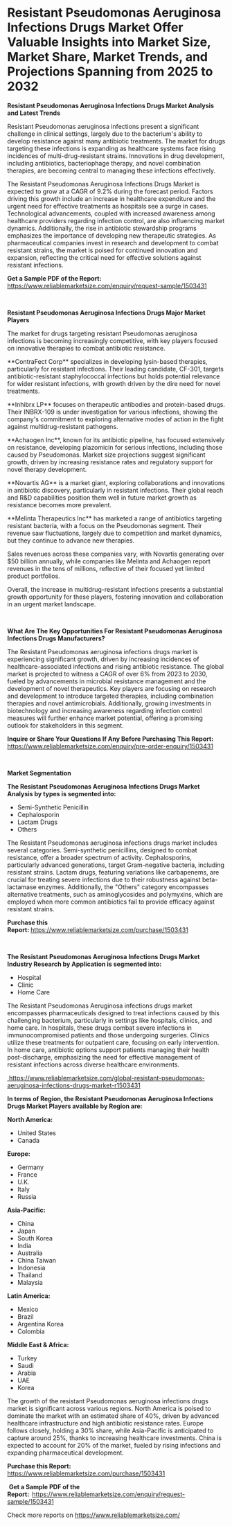 <p><h1>Resistant Pseudomonas Aeruginosa Infections Drugs Market Offer Valuable Insights into Market Size, Market Share, Market Trends, and Projections Spanning from 2025 to 2032</h1></p><p><strong>Resistant Pseudomonas Aeruginosa Infections Drugs Market Analysis and Latest Trends</strong></p>
<p><p>Resistant Pseudomonas aeruginosa infections present a significant challenge in clinical settings, largely due to the bacterium's ability to develop resistance against many antibiotic treatments. The market for drugs targeting these infections is expanding as healthcare systems face rising incidences of multi-drug-resistant strains. Innovations in drug development, including antibiotics, bacteriophage therapy, and novel combination therapies, are becoming central to managing these infections effectively.</p><p>The Resistant Pseudomonas Aeruginosa Infections Drugs Market is expected to grow at a CAGR of 9.2% during the forecast period. Factors driving this growth include an increase in healthcare expenditure and the urgent need for effective treatments as hospitals see a surge in cases. Technological advancements, coupled with increased awareness among healthcare providers regarding infection control, are also influencing market dynamics. Additionally, the rise in antibiotic stewardship programs emphasizes the importance of developing new therapeutic strategies. As pharmaceutical companies invest in research and development to combat resistant strains, the market is poised for continued innovation and expansion, reflecting the critical need for effective solutions against resistant infections.</p></p>
<p><strong>Get a Sample PDF of the Report:&nbsp;</strong> <a href="https://www.reliablemarketsize.com/enquiry/request-sample/1503431?utm_campaign=3072&utm_medium=2&utm_source=Github&utm_content=ia&utm_term=23032025&utm_id=resistant-pseudomonas-aeruginosa-infections-drugs">https://www.reliablemarketsize.com/enquiry/request-sample/1503431</a></p>
<p>&nbsp;</p>
<p><strong>Resistant Pseudomonas Aeruginosa Infections Drugs Major Market Players</strong></p>
<p><p>The market for drugs targeting resistant Pseudomonas aeruginosa infections is becoming increasingly competitive, with key players focused on innovative therapies to combat antibiotic resistance. </p><p>**ContraFect Corp** specializes in developing lysin-based therapies, particularly for resistant infections. Their leading candidate, CF-301, targets antibiotic-resistant staphylococcal infections but holds potential relevance for wider resistant infections, with growth driven by the dire need for novel treatments.</p><p>**Inhibrx LP** focuses on therapeutic antibodies and protein-based drugs. Their INBRX-109 is under investigation for various infections, showing the company's commitment to exploring alternative modes of action in the fight against multidrug-resistant pathogens.</p><p>**Achaogen Inc**, known for its antibiotic pipeline, has focused extensively on resistance, developing plazomicin for serious infections, including those caused by Pseudomonas. Market size projections suggest significant growth, driven by increasing resistance rates and regulatory support for novel therapy development.</p><p>**Novartis AG** is a market giant, exploring collaborations and innovations in antibiotic discovery, particularly in resistant infections. Their global reach and R&D capabilities position them well in future market growth as resistance becomes more prevalent.</p><p>**Melinta Therapeutics Inc** has marketed a range of antibiotics targeting resistant bacteria, with a focus on the Pseudomonas segment. Their revenue saw fluctuations, largely due to competition and market dynamics, but they continue to advance new therapies.</p><p>Sales revenues across these companies vary, with Novartis generating over $50 billion annually, while companies like Melinta and Achaogen report revenues in the tens of millions, reflective of their focused yet limited product portfolios.</p><p>Overall, the increase in multidrug-resistant infections presents a substantial growth opportunity for these players, fostering innovation and collaboration in an urgent market landscape.</p></p>
<p>&nbsp;</p>
<p><strong>What Are The Key Opportunities For Resistant Pseudomonas Aeruginosa Infections Drugs Manufacturers?</strong></p>
<p><p>The Resistant Pseudomonas aeruginosa infections drugs market is experiencing significant growth, driven by increasing incidences of healthcare-associated infections and rising antibiotic resistance. The global market is projected to witness a CAGR of over 6% from 2023 to 2030, fueled by advancements in microbial resistance management and the development of novel therapeutics. Key players are focusing on research and development to introduce targeted therapies, including combination therapies and novel antimicrobials. Additionally, growing investments in biotechnology and increasing awareness regarding infection control measures will further enhance market potential, offering a promising outlook for stakeholders in this segment.</p></p>
<p><strong>Inquire or Share Your Questions If Any Before Purchasing This Report:</strong> <a href="https://www.reliablemarketsize.com/enquiry/pre-order-enquiry/1503431?utm_campaign=3072&utm_medium=2&utm_source=Github&utm_content=ia&utm_term=23032025&utm_id=resistant-pseudomonas-aeruginosa-infections-drugs">https://www.reliablemarketsize.com/enquiry/pre-order-enquiry/1503431</a></p>
<p>&nbsp;</p>
<p><strong>Market Segmentation</strong></p>
<p><strong>The Resistant Pseudomonas Aeruginosa Infections Drugs Market Analysis by types is segmented into:</strong></p>
<p><ul><li>Semi-Synthetic Penicillin</li><li>Cephalosporin</li><li>Lactam Drugs</li><li>Others</li></ul></p>
<p><p>The Resistant Pseudomonas aeruginosa infections drugs market includes several categories. Semi-synthetic penicillins, designed to combat resistance, offer a broader spectrum of activity. Cephalosporins, particularly advanced generations, target Gram-negative bacteria, including resistant strains. Lactam drugs, featuring variations like carbapenems, are crucial for treating severe infections due to their robustness against beta-lactamase enzymes. Additionally, the "Others" category encompasses alternative treatments, such as aminoglycosides and polymyxins, which are employed when more common antibiotics fail to provide efficacy against resistant strains.</p></p>
<p><strong>Purchase this Report:&nbsp;</strong><a href="https://www.reliablemarketsize.com/purchase/1503431?utm_campaign=3072&utm_medium=2&utm_source=Github&utm_content=ia&utm_term=23032025&utm_id=resistant-pseudomonas-aeruginosa-infections-drugs">https://www.reliablemarketsize.com/purchase/1503431</a></p>
<p>&nbsp;</p>
<p><strong>The Resistant Pseudomonas Aeruginosa Infections Drugs Market Industry Research by Application is segmented into:</strong></p>
<p><ul><li>Hospital</li><li>Clinic</li><li>Home Care</li></ul></p>
<p><p>The Resistant Pseudomonas Aeruginosa infections drugs market encompasses pharmaceuticals designed to treat infections caused by this challenging bacterium, particularly in settings like hospitals, clinics, and home care. In hospitals, these drugs combat severe infections in immunocompromised patients and those undergoing surgeries. Clinics utilize these treatments for outpatient care, focusing on early intervention. In home care, antibiotic options support patients managing their health post-discharge, emphasizing the need for effective management of resistant infections across diverse healthcare environments.</p></p>
<p><a href="https://www.reliablemarketsize.com/global-resistant-pseudomonas-aeruginosa-infections-drugs-market-r1503431?utm_campaign=3072&utm_medium=2&utm_source=Github&utm_content=ia&utm_term=23032025&utm_id=resistant-pseudomonas-aeruginosa-infections-drugs">&nbsp;https://www.reliablemarketsize.com/global-resistant-pseudomonas-aeruginosa-infections-drugs-market-r1503431</a></p>
<p><strong>In terms of Region, the Resistant Pseudomonas Aeruginosa Infections Drugs Market Players available by Region are:</strong></p>
<p>
    <p> <strong> North America: </strong>
        <ul>
            <li>United States</li>
            <li>Canada</li>
        </ul>
        </p> 
    <p> <strong> Europe: </strong>
        <ul>
            <li>Germany</li>
            <li>France</li>
            <li>U.K.</li>
            <li>Italy</li>
            <li>Russia</li>
        </ul>
        </p> 
    <p> <strong> Asia-Pacific: </strong>
        <ul>
            <li>China</li>
            <li>Japan</li>
            <li>South Korea</li>
            <li>India</li>
            <li>Australia</li>
            <li>China Taiwan</li>
            <li>Indonesia</li>
            <li>Thailand</li>
            <li>Malaysia</li>
        </ul>
        </p> 
    <p> <strong> Latin America: </strong>
        <ul>
            <li>Mexico</li>
            <li>Brazil</li>
            <li>Argentina Korea</li>
            <li>Colombia</li>
        </ul>
        </p> 
    <p> <strong> Middle East & Africa: </strong>
        <ul>
            <li>Turkey</li>
            <li>Saudi</li>
            <li>Arabia</li>
            <li>UAE</li>
            <li>Korea</li>
        </ul>
    </p>
    </p>
<p><p>The growth of the resistant Pseudomonas aeruginosa infections drugs market is significant across various regions. North America is poised to dominate the market with an estimated share of 40%, driven by advanced healthcare infrastructure and high antibiotic resistance rates. Europe follows closely, holding a 30% share, while Asia-Pacific is anticipated to capture around 25%, thanks to increasing healthcare investments. China is expected to account for 20% of the market, fueled by rising infections and expanding pharmaceutical development.</p></p>
<p><strong>Purchase this Report: </strong><a href="https://www.reliablemarketsize.com/purchase/1503431?utm_campaign=3072&utm_medium=2&utm_source=Github&utm_content=ia&utm_term=23032025&utm_id=resistant-pseudomonas-aeruginosa-infections-drugs">https://www.reliablemarketsize.com/purchase/1503431</a></p>
<p>&nbsp;<strong>Get a Sample PDF of the Report:&nbsp;&nbsp;</strong><a href="https://www.reliablemarketsize.com/enquiry/request-sample/1503431?utm_campaign=3072&utm_medium=2&utm_source=Github&utm_content=ia&utm_term=23032025&utm_id=resistant-pseudomonas-aeruginosa-infections-drugs">https://www.reliablemarketsize.com/enquiry/request-sample/1503431</a></p>
<p><strong></strong></p>
<p>Check more reports on <a href="https://www.reliablemarketsize.com/?utm_campaign=3072&utm_medium=2&utm_source=Github&utm_content=ia&utm_term=23032025&utm_id=resistant-pseudomonas-aeruginosa-infections-drugs">https://www.reliablemarketsize.com/</a></p>